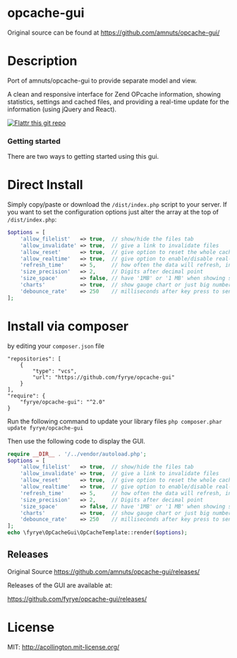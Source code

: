 # opcache-gui

Original source can be found at https://github.com/amnuts/opcache-gui/

# Description

Port of amnuts/opcache-gui to provide separate model and view.

A clean and responsive interface for Zend OPcache information, showing statistics, settings and cached files, and providing a real-time update for the information (using jQuery and React).

[![Flattr this git repo](http://api.flattr.com/button/flattr-badge-large.png)](https://flattr.com/submit/auto?user_id=acollington&url=https://github.com/amnuts/opcache-gui&title=opcache-gui&language=&tags=github&category=software)

### Getting started

There are two ways to getting started using this gui.

# Direct Install 
Simply copy/paste or download the `/dist/index.php` script to your server.
If you want to set the configuration options just alter the array at the top of `/dist/index.php`:
```php
$options = [
    'allow_filelist'   => true,  // show/hide the files tab
    'allow_invalidate' => true,  // give a link to invalidate files
    'allow_reset'      => true,  // give option to reset the whole cache
    'allow_realtime'   => true,  // give option to enable/disable real-time updates
    'refresh_time'     => 5,     // how often the data will refresh, in seconds
    'size_precision'   => 2,     // Digits after decimal point
    'size_space'       => false, // have '1MB' or '1 MB' when showing sizes
    'charts'           => true,  // show gauge chart or just big numbers
    'debounce_rate'    => 250    // milliseconds after key press to send keyup event when filtering
];
```

# Install via composer 
by editing your `composer.json` file
```
"repositories": [
    {
        "type": "vcs",
        "url": "https://github.com/fyrye/opcache-gui"
    }
],
"require": {
    "fyrye/opcache-gui": "^2.0"
}
```

Run the following command to update your library files `php composer.phar update fyrye/opcache-gui`

Then use the following code to display the GUI.
```php
require __DIR__ . '/../vendor/autoload.php';
$options = [
    'allow_filelist'   => true,  // show/hide the files tab
    'allow_invalidate' => true,  // give a link to invalidate files
    'allow_reset'      => true,  // give option to reset the whole cache
    'allow_realtime'   => true,  // give option to enable/disable real-time updates
    'refresh_time'     => 5,     // how often the data will refresh, in seconds
    'size_precision'   => 2,     // Digits after decimal point
    'size_space'       => false, // have '1MB' or '1 MB' when showing sizes
    'charts'           => true,  // show gauge chart or just big numbers
    'debounce_rate'    => 250    // milliseconds after key press to send keyup event when filtering
];
echo \fyrye\OpCacheGui\OpCacheTemplate::render($options);
```

## Releases

Original Source 
https://github.com/amnuts/opcache-gui/releases/

Releases of the GUI are available at:

https://github.com/fyrye/opcache-gui/releases/

# License

MIT: http://acollington.mit-license.org/
